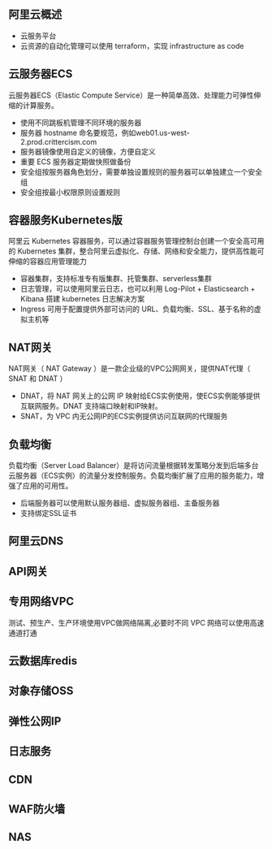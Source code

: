 ## 阿里云概述

* 云服务平台
* 云资源的自动化管理可以使用 terraform，实现 infrastructure as code

## 云服务器ECS
云服务器ECS（Elastic Compute Service）是一种简单高效、处理能力可弹性伸缩的计算服务。
* 使用不同跳板机管理不同环境的服务器
* 服务器 hostname 命名要规范，例如web01.us-west-2.prod.crittercism.com
* 服务器镜像使用自定义的镜像，方便自定义
* 重要 ECS 服务器定期做快照做备份
* 安全组按服务器角色划分，需要单独设置规则的服务器可以单独建立一个安全组
* 安全组按最小权限原则设置规则

## 容器服务Kubernetes版
阿里云 Kubernetes 容器服务，可以通过容器服务管理控制台创建一个安全高可用的 Kubernetes 集群，整合阿里云虚拟化、存储、网络和安全能力，提供高性能可伸缩的容器应用管理能力
* 容器集群，支持标准专有版集群、托管集群、serverless集群
* 日志管理，可以使用阿里云日志，也可以利用 Log-Pilot + Elasticsearch + Kibana 搭建 kubernetes 日志解决方案
* Ingress 可用于配置提供外部可访问的 URL、负载均衡、SSL、基于名称的虚拟主机等
## NAT网关
NAT网关（ NAT Gateway ）是一款企业级的VPC公网网关，提供NAT代理（ SNAT 和 DNAT ）
* DNAT，将 NAT 网关上的公网 IP 映射给ECS实例使用，使ECS实例能够提供互联网服务。DNAT 支持端口映射和IP映射。
* SNAT，为 VPC 内无公网IP的ECS实例提供访问互联网的代理服务

## 负载均衡
负载均衡（Server Load Balancer）是将访问流量根据转发策略分发到后端多台云服务器（ECS实例）的流量分发控制服务。负载均衡扩展了应用的服务能力，增强了应用的可用性。
* 后端服务器可以使用默认服务器组、虚拟服务器组、主备服务器
* 支持绑定SSL证书

## 阿里云DNS

## API网关

## 专用网络VPC
测试、预生产、生产环境使用VPC做网络隔离,必要时不同 VPC 网络可以使用高速通道打通

## 云数据库redis

## 对象存储OSS

## 弹性公网IP

## 日志服务

## CDN

## WAF防火墙

## NAS


